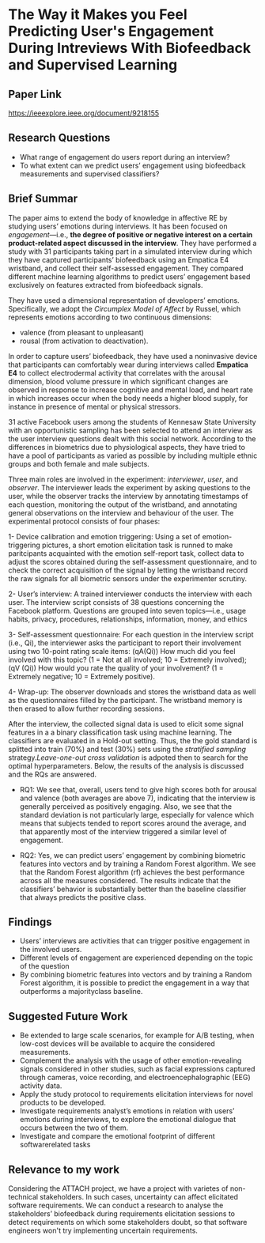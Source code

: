 # The Way it Makes you Feel Predicting User's Engagement During Intreviews With Biofeedback and Supervised Learning
## Paper Link

https://ieeexplore.ieee.org/document/9218155

## Research Questions

- What range of engagement do users report during an interview?
- To what extent can we predict users’ engagement using biofeedback measurements and supervised classifiers?

## Brief Summar

The paper aims to extend the body of knowledge in affective RE by studying users’ emotions during interviews. It has been focused on *engagement*—i.e., **the degree of positive or negative interest on a certain product-related aspect discussed in the interview**. They have performed a study with 31 participants taking part in a simulated interview during which they have captured participants’ biofeedback using an Empatica E4 wristband, and collect their self-assessed engagement. They compared different machine learning algorithms to predict users’ engagement based exclusively on features extracted from biofeedback signals.

They have used a dimensional representation of developers’ emotions. Specifically, we adopt the *Circumplex Model of Affect* by Russel, which represents emotions according to two continuous dimensions:
- valence (from pleasant to unpleasant)
- rousal (from activation to deactivation). 

In order to capture users’ biofeedback, they have used a noninvasive device that participants can comfortably wear during interviews called **Empatica E4** to collect electrodermal activity that correlates with the arousal dimension, blood volume pressure in which significant changes are observed in response to increase cognitive and mental load, and heart rate in which increases occur when the body needs a higher blood supply, for instance in presence of mental or physical stressors.

31 active Facebook users among the students of Kennesaw State University with an opportunistic sampling has been selected to attend an interview as the user interview questions dealt with this social network. According to the differences in biometrics due to physiological aspects, they have tried to have a pool of participants as varied as possible by including multiple ethnic groups and both female and male subjects.

Three main roles are involved in the experiment: *interviewer*, *user*, and *observer*. The interviewer leads the experiment by asking questions to the user, while the observer tracks the interview by annotating timestamps of each question, monitoring the output of the wristband, and annotating general observations on the interview and behaviour of the user. The experimental protocol consists of four phases:

1- Device calibration and emotion triggering: Using a set of emotion-triggering pictures, a short emotion elicitation task is runned to make paritcipants acquainted with the emotion self-report task, collect data to adjust the scores obtained during the self-assessment questionnaire, and to check the correct acquisition of the signal by letting the wristband record the raw signals for all biometric sensors under the experimenter scrutiny.

2- User’s interview: A trained interviewer conducts the interview with each user. The interview script consists of 38 questions concerning the Facebook platform. Questions are grouped into seven topics—i.e., usage habits, privacy, procedures, relationships, information, money, and ethics

3- Self-assessment questionnaire: For each question in the interview script (i.e., Qi), the interviewer asks the participant to report their involvement using two 10-point rating scale items: (qA(Qi)) How much did you feel involved with this topic? (1 = Not at all involved; 10 = Extremely involved); (qV (Qi)) How would you rate the quality of your involvement? (1 = Extremely negative; 10 = Extremely positive).

4- Wrap-up: The observer downloads and stores the wristband data as well as the questionnaires filled by the
participant. The wristband memory is then erased to allow further recording sessions.

After the interview, the collected signal data is used to elicit some signal features in a a binary classification task using machine learning. The classifiers are evaluated in a Hold-out setting. Thus, the the gold standard is splitted into train (70%) and test (30%) sets using the *stratified sampling* strategy.*Leave-one-out cross validation* is adpoted then to search for the optimal hyperparameters. Below, the results of the analysis is discussed and the RQs are answered.

- RQ1: We see that, overall, users tend to give high scores both for arousal and valence (both averages are above 7), indicating that the interview is generally perceived as positively engaging. Also, we see that the standard deviation is not particularly large, especially for valence which means that subjects tended to report scores around the average, and that apparently most of the interview triggered a similar level of engagement.

- RQ2: Yes, we can predict users’ engagement by combining biometric features into vectors and by training a Random Forest algorithm. We see that the Random Forest algorithm (rf) achieves the best performance across all the measures considered. The results indicate that the classifiers’ behavior is substantially better than the baseline classifier that always predicts the positive class.

## Findings

- Users’ interviews are activities that can trigger positive engagement in the involved users.
- Different levels of engagement are experienced depending on the topic of the question
- By combining biometric features into vectors and by training a Random Forest algorithm, it is possible to predict the engagement in a way that outperforms a majorityclass baseline.

## Suggested Future Work

* Be extended to large scale scenarios, for example for A/B testing, when low-cost devices will be available to acquire the considered measurements.
* Complement the analysis with the usage of other emotion-revealing signals considered in other studies, such as facial expressions captured through cameras, voice recording, and electroencephalographic (EEG) activity data.
* Apply the study protocol to requirements elicitation interviews for novel products to be developed.
* Investigate requirements analyst’s emotions in relation with users’ emotions during interviews, to explore the emotional dialogue that occurs between the two of them.
* Investigate and compare the emotional footprint of different softwarerelated tasks

## Relevance to my work

Considering the ATTACH project, we have a project with varietes of non-technical stakeholders. In such cases, uncertainty can affect elicitated software requirements. We can conduct a research to analyse the stakeholders’ biofeedback during requirements elicitation sessions to detect requirements on which some stakeholders doubt, so that  software engineers won't try implementing uncertain requirements.
